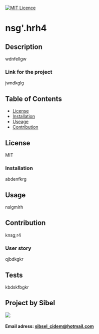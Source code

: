 
  
[![MIT Licence](https://badges.frapsoft.com/os/mit/mit-150x33.png?v=103)](https://opensource.org/licenses/mit-license.php)

# nsg'.hrh4

## Description
wdnfellgw

### Link for the project
jwndkglg

## Table of Contents
* [License](#license)
* [Installation](#installation)
* [Useage](#useage)
* [Contribution](#contribution)

## License

MIT

### Installation

abdenfkrg

## Usage

nslgmlrh

## Contribution

knsg;r4

### User story
qjbdkgkr

## Tests

kbdskfbgkr

## Project by Sibel
  ![](https://avatars2.githubusercontent.com/u/60329088?v=4)<br>
  #### Email adress: sibsel_cidem@hotmail.com<br>
